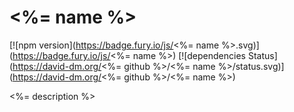 # <%= name %>

[![npm version](https://badge.fury.io/js/<%= name %>.svg)](https://badge.fury.io/js/<%= name %>)
[![dependencies Status](https://david-dm.org/<%= github %>/<%= name %>/status.svg)](https://david-dm.org/<%= github %>/<%= name %>)

<%= description %>
